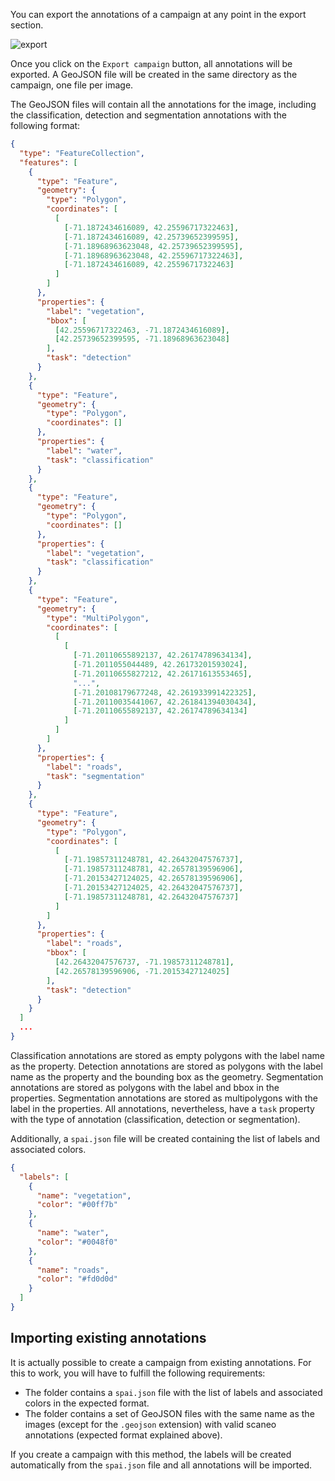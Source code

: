 You can export the annotations of a campaign at any point in the export section.

![export](../img/export.png)

Once you click on the `Export campaign` button, all annotations will be exported. A GeoJSON file will be created in the same directory as the campaign, one file per image. 

The GeoJSON files will contain all the annotations for the image, including the classification, detection and segmentation annotations with the following format:

```json
{
  "type": "FeatureCollection",
  "features": [
    {
      "type": "Feature",
      "geometry": {
        "type": "Polygon",
        "coordinates": [
          [
            [-71.1872434616089, 42.25596717322463],
            [-71.1872434616089, 42.25739652399595],
            [-71.18968963623048, 42.25739652399595],
            [-71.18968963623048, 42.25596717322463],
            [-71.1872434616089, 42.25596717322463]
          ]
        ]
      },
      "properties": {
        "label": "vegetation",
        "bbox": [
          [42.25596717322463, -71.1872434616089],
          [42.25739652399595, -71.18968963623048]
        ],
        "task": "detection"
      }
    },
    {
      "type": "Feature",
      "geometry": {
        "type": "Polygon",
        "coordinates": []
      },
      "properties": {
        "label": "water",
        "task": "classification"
      }
    },
    {
      "type": "Feature",
      "geometry": {
        "type": "Polygon",
        "coordinates": []
      },
      "properties": {
        "label": "vegetation",
        "task": "classification"
      }
    },
    {
      "type": "Feature",
      "geometry": {
        "type": "MultiPolygon",
        "coordinates": [
          [
            [
              [-71.20110655892137, 42.26174789634134],
              [-71.2011055044489, 42.26173201593024],
              [-71.20110655827212, 42.26171613553465],
              "...",
              [-71.20108179677248, 42.261933991422325],
              [-71.20110035441067, 42.261841394030434],
              [-71.20110655892137, 42.26174789634134]
            ]
          ]
        ]
      },
      "properties": {
        "label": "roads",
        "task": "segmentation"
      }
    },
    {
      "type": "Feature",
      "geometry": {
        "type": "Polygon",
        "coordinates": [
          [
            [-71.19857311248781, 42.26432047576737],
            [-71.19857311248781, 42.26578139596906],
            [-71.20153427124025, 42.26578139596906],
            [-71.20153427124025, 42.26432047576737],
            [-71.19857311248781, 42.26432047576737]
          ]
        ]
      },
      "properties": {
        "label": "roads",
        "bbox": [
          [42.26432047576737, -71.19857311248781],
          [42.26578139596906, -71.20153427124025]
        ],
        "task": "detection"
      }
    }
  ]
  ...
}
```

Classification annotations are stored as empty polygons with the label name as the property. Detection annotations are stored as polygons with the label name as the property and the bounding box as the geometry. Segmentation annotations are stored as polygons with the label and bbox in the properties. Segmentation annotations are stored as multipolygons with the label in the properties. All annotations, nevertheless, have a `task` property with the type of annotation (classification, detection or segmentation).

Additionally, a `spai.json` file will be created containing the list of labels and associated colors.

```json
{
  "labels": [
    {
      "name": "vegetation",
      "color": "#00ff7b"
    },
    {
      "name": "water", 
      "color": "#0048f0"
    },
    {
      "name": "roads",
      "color": "#fd0d0d"
    }
  ]
}
```

## Importing existing annotations

It is actually possible to create a campaign from existing annotations. For this to work, you will have to fulfill the following requirements:

- The folder contains a `spai.json` file with the list of labels and associated colors in the expected format.
- The folder contains a set of GeoJSON files with the same name as the images (except for the `.geojson` extension) with valid scaneo annotations (expected format explained above).

If you create a campaign with this method, the labels will be created automatically from the `spai.json` file and all annotations will be imported.